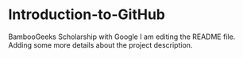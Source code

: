 # Introduction-to-GitHub
BambooGeeks Scholarship with Google
I am editing the README file. Adding some more details about the project description.
